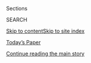 <div id="app">

<div>

<div class="NYTAppHideMasthead css-zz1s19 e1suatyy0">

<div class="section css-ui9rw0 e1suatyy2">

<div class="css-11hrj97 er09x8g0">

<div class="css-6n7j50">

</div>

<span class="css-1dv1kvn">Sections</span>

<div class="css-10488qs">

<span class="css-1dv1kvn">SEARCH</span>

</div>

[Skip to content](#site-content)[Skip to site
index](#site-index)

</div>

<div class="css-10698na e1huz5gh0">

</div>

</div>

<div id="masthead-bar-one" class="section hasLinks css-15hmgas e1csuq9d3">

<div class="css-uqyvli e1csuq9d0">

</div>

<div class="css-1uqjmks e1csuq9d1">

</div>

<div class="css-9e9ivx">

[](https://myaccount.nytimes3xbfgragh.onion/auth/login?response_type=cookie&client_id=vi)

</div>

<div class="css-1bvtpon e1csuq9d2">

[Today’s Paper](https://www.nytimes3xbfgragh.onion/section/todayspaper)

</div>

</div>

</div>

</div>

<div data-aria-hidden="false">

<div id="site-content" data-role="main">

<div class="css-1ffjgkm">

</div>

<div id="top-wrapper" class="css-15p45cc eaca97t0" type="top">

<div id="top-slug" class="css-19x0jxb eaca97t1" hidden="">

Advertisement

</div>

[Continue reading the main
story](#after-top)

<div class="ad top-wrapper" style="text-align:center;height:100%;display:block;min-height:90px">

<div id="top" class="place-ad" data-position="top" data-size-key="top">

</div>

</div>

<div id="after-top">

</div>

</div>

<div id="collection-the-82618-issue" class="section css-15h4p1b e9abtgs0">

<div class="css-1j21atc e1svk9qx1">

<div class="css-fmiefx e1svk9qx2">

<div class="css-1hk7r2m eu54l5x0">

<div id="sponsor-wrapper" class="css-7a1pgi eaca97t0" type="sponsor" hidden="">

<div id="sponsor-slug" class="css-1l4mleb eaca97t1" hidden="">

Supported by

</div>

[Continue reading the main
story](#after-sponsor)

<div id="sponsor" class="ad sponsor-wrapper" style="text-align:left;height:100%;display:block">

</div>

<div id="after-sponsor">

</div>

</div>

</div>

### <span class="css-15smmd5 ezz4tcd1">[Magazine](/section/magazine)</span>

</div>

<div class="css-nfcc9b e1svk9qx3">

<div class="css-vl9dhg e1svk9qx5">

<div class="css-1nrhkj6 e1svk9qx6">

# The 8.26.18 Issue

<div class="follow-button-placeholder" data-collection-id="">

</div>

</div>

</div>

</div>

</div>

<div class="css-4svvz1 ekkqrpp0">

<div id="collection-highlights-container" class="section css-18l1u7x e46isfb1">

<div class="template-1 css-gfgt40 ekkqrpp1">

## Highlights

1.  ![<span class="css-13wzayb e1oaj3zl2"><span class="css-1dv1kvn">Credit</span>Photo
    illustration by Tracy Ma. Source photograph by Carol M. Highsmith,
    via Library of
    Congress.</span>](https://static01.graylady3jvrrxbe.onion/images/2018/08/26/magazine/26mag-scotus-image1/26mag-26scotus-t_CA0-jumbo.png)
    
    <div class="css-gjijuv">
    
    ### Feature
    
    ## [When the Supreme Court Lurches Right](/2018/08/22/magazine/when-the-supreme-court-lurches-right.html)
    
    What happens when the Supreme Court becomes significantly more
    conservative than the
    public?
    
    <span class="css-1oaezp0"></span><span class="css-1q6w006 e4e4i5l3"></span><span class="css-9voj2j">By
    <span class="css-1baulvz last-byline" itemprop="name">Emily
    Bazelon</span></span>
    
    </div>

2.  ![<span class="css-1samh1w e1oaj3zl2"><span class="css-1dv1kvn">Credit</span>Illustration
    by Tracy Ma. Source photograph of chair from Leathercraft
    Furniture.</span>](https://static01.graylady3jvrrxbe.onion/images/2018/08/26/magazine/26mag-judges-image1/26mag-judges-image1-videoLarge-v8.png)
    
    <div class="css-10wtrbd">
    
    ### Feature
    
    ## [How the Trump Administration Is Remaking the Courts](/2018/08/22/magazine/trump-remaking-courts-judiciary.html)
    
    Thanks to ruthless discipline — and a plan long in the making — the
    G.O.P is carrying out a sweeping transformation of the federal
    judiciary.
    
    <span class="css-1oaezp0"></span><span class="css-1q6w006 e4e4i5l3"></span><span class="css-9voj2j">By
    <span class="css-1baulvz last-byline" itemprop="name">Jason
    Zengerle</span></span>
    
    </div>

3.  ![<span class="css-1samh1w e1oaj3zl2"><span class="css-1dv1kvn">Credit</span>Christopher
    Griffith for The New York Times. Styling by Paul Frederick; hair by
    Yoichi Tomizawa; makeup by Lennie
    Billy.</span>](https://static01.graylady3jvrrxbe.onion/images/2018/08/26/magazine/26Osaka2/26Osaka2-videoLarge.png)
    
    <div class="css-10wtrbd">
    
    ### Feature
    
    ## [Naomi Osaka’s Breakthrough Game](/2018/08/23/magazine/naomi-osakas-breakthrough-game.html)
    
    The 20-year-old is poised to burst into the top tier of women’s
    tennis. Can she also burst Japan’s expectations of what it means to
    be
    Japanese?
    
    <span class="css-1oaezp0"></span><span class="css-1q6w006 e4e4i5l3"></span><span class="css-9voj2j">By
    <span class="css-1baulvz last-byline" itemprop="name">Brook
    Larmer</span></span>
    
    </div>

4.  ![<span class="css-1samh1w e1oaj3zl2"><span class="css-1dv1kvn">Credit</span>Mamadi
    Doumbouya for The New York
    Times</span>](https://static01.graylady3jvrrxbe.onion/images/2018/08/26/magazine/26mag-Hynes-slide-ZBPE/26mag-Hynes-slide-ZBPE-videoLarge.jpg)
    
    <div class="css-10wtrbd">
    
    ### Feature
    
    ## [How Dev Hynes, English Misfit, Became Blood Orange, R.\&B. Miracle Worker](/2018/08/23/magazine/dev-hynes-blood-orange-music.html)
    
    The polymath musician is a whole new model of artist, daubing his
    signature sensibility over music, film, dance and everything else he
    touches.
    
    <span class="css-1oaezp0"></span><span class="css-1q6w006 e4e4i5l3"></span><span class="css-9voj2j">By
    <span class="css-1baulvz last-byline" itemprop="name">Lizzy
    Goodman</span></span>
    
    </div>

</div>

<div class="css-1xdhyk6 e46isfb0">

<div class="css-zk12ih ef6si7p0">

1.  ### On Photography
    
    ![<span class="css-2s0ord e1oaj3zl2"><span class="css-1dv1kvn">Credit</span>Dawoud
    Bey. From Stephen Daiter Gallery and Rena Bransten
    Gallery</span>](https://static01.graylady3jvrrxbe.onion/images/2018/08/26/magazine/26mag-onphoto-slide-TPQC/26mag-onphoto-slide-TPQC-videoLarge.png)
    
    <div class="css-10wtrbd">
    
    ## [There’s Less to Portraits Than Meets the Eye, and More](/2018/08/23/magazine/theres-less-to-portraits-than-meets-the-eye-and-more.html)
    
    Photographing faces has become a means of surveillance, but a
    carefully made portrait can still, like nothing else, remind us of a
    common
    humanity.
    
    <span class="css-me3p27"></span><span class="css-1q6w006 e4e4i5l3"></span><span class="css-9voj2j">By
    <span class="css-1baulvz last-byline" itemprop="name">Teju
    Cole</span></span>
    
    </div>

2.  ### The Ethicist
    
    ![<span class="css-2s0ord e1oaj3zl2"><span class="css-1dv1kvn">Credit</span>Tomi
    Um</span>](https://static01.graylady3jvrrxbe.onion/images/2018/08/26/magazine/26mag-ethicist-image1/26mag-ethicist-image1-videoLarge.png)
    
    <div class="css-10wtrbd">
    
    ## [Can I Contact the Grandkids I Discovered on a DNA Website?](/2018/08/21/magazine/can-i-contact-the-grandkids-i-discovered-on-a-dna-website.html)
    
    The magazine’s Ethicist column on accidentally finding out online
    that your child has kids and handling a relative with an
    addiction.
    
    <span class="css-me3p27"></span><span class="css-1q6w006 e4e4i5l3"></span><span class="css-9voj2j">By
    <span class="css-1baulvz last-byline" itemprop="name">Kwame Anthony
    Appiah</span></span>
    
    </div>

3.  ### Letter of Recommendation
    
    ![<span class="css-2s0ord e1oaj3zl2"><span class="css-1dv1kvn">Credit</span>Three
    Lions/Getty
    Images</span>](https://static01.graylady3jvrrxbe.onion/images/2018/08/26/magazine/26mag-LOR/26mag-LOR-videoLarge-v2.jpg)
    
    <div class="css-10wtrbd">
    
    ## [Letter of Recommendation: Oklahoma City](/2018/08/21/magazine/letter-of-recommendation-oklahoma-city.html)
    
    It’s as pure a distillation of American weirdness as you can
    find.
    
    <span class="css-me3p27"></span><span class="css-1q6w006 e4e4i5l3"></span><span class="css-9voj2j">By
    <span class="css-1baulvz last-byline" itemprop="name">Sam
    Anderson</span></span>
    
    </div>

4.  ### Eat
    
    ![<span class="css-2s0ord e1oaj3zl2"><span class="css-1dv1kvn">Credit</span>Gentl
    and Hyers for The New York Times. Food stylist: Frances Boswell.
    Prop stylist: Pamela Duncan
    Silver.</span>](https://static01.graylady3jvrrxbe.onion/images/2018/08/26/magazine/26mag-eat-image3/26mag-eat-image3-videoLarge.jpg)
    
    <div class="css-10wtrbd">
    
    ## [A Superior Pancake](/2018/08/22/magazine/a-superior-pancake.html)
    
    Made from rice and coconut, surnoli are soft, round and puffy — and
    perfect for
    breakfast.
    
    <span class="css-me3p27"></span><span class="css-1q6w006 e4e4i5l3"></span><span class="css-9voj2j">By
    <span class="css-1baulvz last-byline" itemprop="name">Tejal
    Rao</span></span>
    
    </div>

5.  ### First Words
    
    ![<span class="css-2s0ord e1oaj3zl2"><span class="css-1dv1kvn">Credit</span>Photo
    illustration by Derek Brahney. Ocean: Paul Nicklen/Getty Images.
    Sign: iStock/Getty
    Images.</span>](https://static01.graylady3jvrrxbe.onion/images/2018/08/26/magazine/26mag-firstwords-image1/26mag-firstwords-image1-videoLarge.png)
    
    <div class="css-10wtrbd">
    
    ## [How Do You Explain the ‘Obvious?’](/2018/08/21/magazine/how-do-you-explain-the-obvious.html)
    
    Americans are always calling on one another to accept obvious
    truths. But some things we once considered self-evident turn out to
    be awfully
    contentious.
    
    <span class="css-me3p27"></span><span class="css-1q6w006 e4e4i5l3"></span><span class="css-9voj2j">By
    <span class="css-1baulvz last-byline" itemprop="name">Nausicaa
    Renner</span></span>
    
    </div>

</div>

</div>

<div class="css-1xdhyk6 e46isfb0">

<div class="css-zk12ih ef6si7p0">

1.  ### Talk
    
    ![<span class="css-2s0ord e1oaj3zl2"><span class="css-1dv1kvn">Credit</span>Celeste
    Sloman for The New York
    Times</span>](https://static01.graylady3jvrrxbe.onion/images/2018/08/26/magazine/26mag-talk-image2/26mag-talk-image2-videoLarge.jpg)
    
    <div class="css-10wtrbd">
    
    ## [Mike Francesa Still Believes in the Power of Radio](/2018/08/22/magazine/mike-francesa-still-believes-in-the-power-of-radio.html)
    
    The sports-talk legend on how he connects with listeners, going solo
    and when to call it
    quits.
    
    <span class="css-me3p27"></span><span class="css-1q6w006 e4e4i5l3"></span><span class="css-9voj2j">Interview
    by <span class="css-1baulvz last-byline" itemprop="name">Jay Caspian
    Kang</span></span>
    
    </div>

2.  ### Tip
    
    ![<span class="css-2s0ord e1oaj3zl2"><span class="css-1dv1kvn">Credit</span>Illustration
    by
    Radio</span>](https://static01.graylady3jvrrxbe.onion/images/2018/08/26/magazine/26Mag-Tip-1/26Mag-Tip-1-videoLarge.jpg)
    
    <div class="css-10wtrbd">
    
    ## [How to Build a Bat Box](/2018/08/21/magazine/how-to-build-a-bat-box.html)
    
    Make sure the bats can get cozy in there. And don’t hang it too
    high.
    
    <span class="css-me3p27"></span><span class="css-1q6w006 e4e4i5l3"></span><span class="css-9voj2j">By
    <span class="css-1baulvz last-byline" itemprop="name">Malia
    Wollan</span></span>
    
    </div>

3.  ### Poem
    
    ![<span class="css-2s0ord e1oaj3zl2"><span class="css-1dv1kvn">Credit</span></span>](https://static01.graylady3jvrrxbe.onion/images/2018/08/26/magazine/26Poem/26Poem-videoLarge-v2.jpg)
    
    <div class="css-10wtrbd">
    
    ## [Hold your breath: a song of climate change](/2018/08/23/magazine/hold-your-breath-a-song-of-climate-change.html)
    
    Selected by Rita
    Dove.
    
    <span class="css-me3p27"></span><span class="css-1q6w006 e4e4i5l3"></span><span class="css-9voj2j">By
    <span class="css-1baulvz last-byline" itemprop="name">Bob
    Hicok</span></span>
    
    </div>

4.  ### Judge John Hodgman
    
    ![<span class="css-2s0ord e1oaj3zl2"><span class="css-1dv1kvn">Credit</span>Kyle
    Hilton</span>](https://static01.graylady3jvrrxbe.onion/images/2018/04/08/magazine/mag-hodgman-image/08mag-hodgman-videoLarge.png)
    
    <div class="css-10wtrbd">
    
    ## [Judge John Hodgman on Coerced Equestrianism](/2018/08/21/magazine/judge-john-hodgman-on-coerced-equestrianism.html)
    
    Can you force a friend to take up competitive horse
    riding?
    
    <span class="css-me3p27"></span><span class="css-1q6w006 e4e4i5l3"></span><span class="css-9voj2j">By
    <span class="css-1baulvz last-byline" itemprop="name">Judge John
    Hodgman</span></span>
    
    </div>

5.  ### The Thread
    
    ![<span class="css-2s0ord e1oaj3zl2"><span class="css-1dv1kvn">Credit</span></span>](https://static01.graylady3jvrrxbe.onion/images/2018/08/26/magazine/26mag-thread-image3/26mag-thread-image3-mediumThreeByTwo440.png)
    
    <div class="css-10wtrbd">
    
    ## [Readers Respond to the 8.12.18 Issue](/2018/08/23/magazine/readers-respond-to-the-8-12-18-issue.html)
    
    Here’s what they had to say about the Pentagon’s failed campaigns in
    Iraq and Afghanistan and Paul Ryan’s retirement.
    
    <span class="css-me3p27"></span>
    
    </div>

</div>

</div>

</div>

<div id="mid1-wrapper" class="css-1mn4oms eaca97t0" type="rank">

<div id="mid1-slug" class="css-1tag3rd eaca97t1">

Advertisement

</div>

[Continue reading the main
story](#after-mid1)

<div id="mid1" class="ad mid1-wrapper" style="text-align:center;height:100%;display:block">

</div>

<div id="after-mid1">

</div>

</div>

</div>

</div>

</div>

## Site Index

<div>

</div>

## Site Information Navigation

  - [© <span>2020</span> <span>The New York Times
    Company</span>](https://help.nytimes3xbfgragh.onion/hc/en-us/articles/115014792127-Copyright-notice)

<!-- end list -->

  - [NYTCo](https://www.nytco.com/)
  - [Contact
    Us](https://help.nytimes3xbfgragh.onion/hc/en-us/articles/115015385887-Contact-Us)
  - [Work with us](https://www.nytco.com/careers/)
  - [Advertise](https://nytmediakit.com/)
  - [T Brand Studio](http://www.tbrandstudio.com/)
  - [Your Ad
    Choices](https://www.nytimes3xbfgragh.onion/privacy/cookie-policy#how-do-i-manage-trackers)
  - [Privacy](https://www.nytimes3xbfgragh.onion/privacy)
  - [Terms of
    Service](https://help.nytimes3xbfgragh.onion/hc/en-us/articles/115014893428-Terms-of-service)
  - [Terms of
    Sale](https://help.nytimes3xbfgragh.onion/hc/en-us/articles/115014893968-Terms-of-sale)
  - [Site
    Map](https://spiderbites.nytimes3xbfgragh.onion)
  - [Help](https://help.nytimes3xbfgragh.onion/hc/en-us)
  - [Subscriptions](https://www.nytimes3xbfgragh.onion/subscription?campaignId=37WXW)

</div>

</div>
